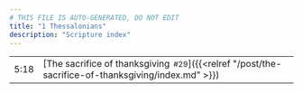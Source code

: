 ```yaml
---
# THIS FILE IS AUTO-GENERATED, DO NOT EDIT
title: "1 Thessalonians"
description: "Scripture index"
---
```


|  |  |
| --- | --- |
| 5:18 | [The sacrifice of thanksgiving<span style="font-size:smaller; padding-left:0.5em;">#29</span>]({{<relref "/post/the-sacrifice-of-thanksgiving/index.md" >}}) |
